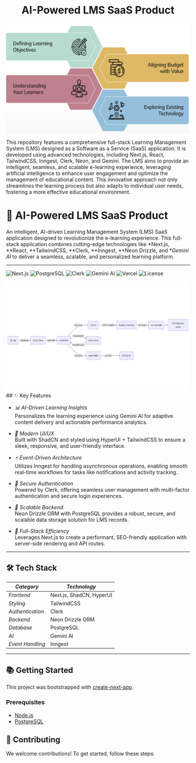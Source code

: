  <h1 align="center">AI-Powered LMS SaaS Product</h1>
<div align="center">
  <img height="300" src="https://github.com/wrk16/AI-LMS-App/blob/main/Screenshot%202024-12-10%20165528.png"  />
</div>
 

This repository features a comprehensive full-stack Learning Management System (LMS) designed as a Software as a Service (SaaS) application. It is developed using advanced technologies, including Next.js, React, TailwindCSS, Inngest, Clerk, Neon, and Gemini. The LMS aims to provide an intelligent, seamless, and scalable e-learning experience, leveraging artificial intelligence to enhance user engagement and optimize the management of educational content. This innovative approach not only streamlines the learning process but also adapts to individual user needs, fostering a more effective educational environment.

# 🌟 AI-Powered LMS SaaS Product  

An intelligent, AI-driven Learning Management System (LMS) SaaS application designed to revolutionize the e-learning experience. This full-stack application combines cutting-edge technologies like *Next.js, **React, **TailwindCSS, **Clerk, **Inngest, **Neon Drizzle, and **Gemini AI* to deliver a seamless, scalable, and personalized learning platform.  

---

![Next.js](https://img.shields.io/badge/Next.js-12.0.0-blue.svg)
![PostgreSQL](https://img.shields.io/badge/PostgreSQL-14.0-green.svg)
![Clerk](https://img.shields.io/badge/Authentication-Clerk-brightgreen.svg)
![Gemini AI](https://img.shields.io/badge/Gemini%20AI-Integrated-orange.svg)
![Vercel](https://img.shields.io/badge/Deploy-Vercel-blue.svg)
![License](https://img.shields.io/badge/License-MIT-yellow.svg)

<div align="center">
  <img height="300" src="https://github.com/wrk16/AI-LMS-App/blob/main/flow_LMS.png"  />
</div>
## ✨ Key Features  

- *📊 AI-Driven Learning Insights*  
  Personalizes the learning experience using Gemini AI for adaptive content delivery and actionable performance analytics.  

- *🎨 Modern UI/UX*  
  Built with ShadCN and styled using HyperUI + TailwindCSS to ensure a sleek, responsive, and user-friendly interface.  

- *⚡ Event-Driven Architecture*  
  Utilizes Inngest for handling asynchronous operations, enabling smooth real-time workflows for tasks like notifications and activity tracking.  

- *🔐 Secure Authentication*  
  Powered by Clerk, offering seamless user management with multi-factor authentication and secure login experiences.  

- *💾 Scalable Backend*  
  Neon Drizzle ORM with PostgreSQL provides a robust, secure, and scalable data storage solution for LMS records.  

- *🚀 Full-Stack Efficiency*  
  Leverages Next.js to create a performant, SEO-friendly application with server-side rendering and API routes.  

---

## 🛠 Tech Stack  

| *Category*          | *Technology*            |  
|------------------------|---------------------------|  
| *Frontend*          | Next.js, ShadCN, HyperUI  |  
| *Styling*           | TailwindCSS              |  
| *Authentication*    | Clerk                    |  
| *Backend*           | Neon Drizzle ORM         |  
| *Database*          | PostgreSQL               |  
| *AI*                | Gemini AI                |  
| *Event Handling*    | Inngest                  |  

---

## 📚 Getting Started  

This project was bootstrapped with [create-next-app](https://github.com/vercel/next.js/tree/canary/packages/create-next-app).  

### Prerequisites  

- [Node.js](https://nodejs.org/en/)  
- [PostgreSQL](https://www.postgresql.org/)  

## 🤝 Contributing

We welcome contributions! To get started, follow these steps:


